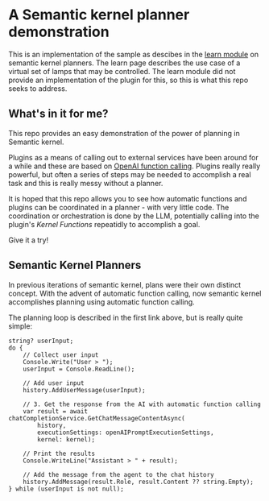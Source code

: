 # A Semantic kernel planner demonstration

This is an implementation of the sample as descibes in the [learn module](https://learn.microsoft.com/en-us/semantic-kernel/concepts/planning?pivots=programming-language-csharp) on semantic kernel planners. The learn page describes the use case of a virtual set of lamps that may be controlled. The learn module did not provide an implementation of the plugin for this, so this is what this repo seeks to address.

## What's in it for me?
This repo provides an easy demonstration of the power of planning in Semantic kernel. 

Plugins as a means of calling out to external services have been around for a while and these are based on [OpenAI function calling](https://platform.openai.com/docs/guides/function-calling). Plugins really really powerful, but often a series of steps may be needed to accomplish a real task and this is really messy without a planner.

It is hoped that this repo allows you to see how automatic functions and plugins can be coordinated in a planner - with very little code. The coordination or orchestration is done by the LLM, potentially calling into the plugin's *Kernel Functions* repeatidly to accomplish a goal.

Give it a try!

## Semantic Kernel Planners
In previous iterations of semantic kernel, plans were their own distinct concept. With the advent of automatic function calling, now semantic kernel accomplishes planning using automatic function calling.

The planning loop is described in the first link above, but is really quite simple:

````
string? userInput;
do {
    // Collect user input
    Console.Write("User > ");
    userInput = Console.ReadLine();

    // Add user input
    history.AddUserMessage(userInput);

    // 3. Get the response from the AI with automatic function calling
    var result = await chatCompletionService.GetChatMessageContentAsync(
        history,
        executionSettings: openAIPromptExecutionSettings,
        kernel: kernel);

    // Print the results
    Console.WriteLine("Assistant > " + result);

    // Add the message from the agent to the chat history
    history.AddMessage(result.Role, result.Content ?? string.Empty);
} while (userInput is not null);
````
